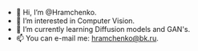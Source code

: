 - 👋 Hi, I’m @Hramchenko.
- 👀 I’m interested in Computer Vision.
- 🌱 I’m currently learning Diffusion models and GAN's.
- 📫 You can e-mail me: hramchenko@bk.ru.

<!---
Hramchenko/Hramchenko is a ✨ special ✨ repository because its `README.md` (this file) appears on your GitHub profile.
You can click the Preview link to take a look at your changes.
--->
